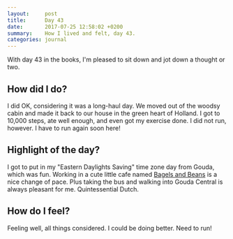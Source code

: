```yaml
---
layout:     post
title:      Day 43
date:       2017-07-25 12:58:02 +0200
summary:    How I lived and felt, day 43.
categories: journal
---
```


With day 43 in the books, I'm pleased to sit down and jot down a thought or two.

## How did I do?

I did OK, considering it was a long-haul day. We moved out of the woodsy cabin and made it back to our house in the green heart of Holland. I got to 10,000 steps, ate well enough, and even got my exercise done. I did not run, however. I have to run again soon here!

## Highlight of the day?

I got to put in my "Eastern Daylights Saving" time zone day from Gouda, which was fun. Working in a cute little cafe named [Bagels and Beans](https://goo.gl/maps/pPuxyzWXZzx) is a nice change of pace. Plus taking the bus and walking into Gouda Central is always pleasant for me. Quintessential Dutch.

## How do I feel?

Feeling well, all things considered. I could be doing better. Need to run!